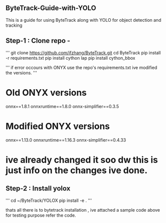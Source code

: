 ## ByteTrack-Guide-with-YOLO
This is a guide for using ByteTrack along with YOLO for object detection and tracking 


## Step-1 : Clone repo -
'''
git clone https://github.com/ifzhang/ByteTrack.git
cd ByteTrack
pip install -r requirements.txt
pip install cython lap
pip install cython_bbox

'''
if error occours with ONYX use the repo's requirements.txt ive modified the versions.
'''
# Old ONYX versions 
onnx==1.8.1
onnxruntime==1.8.0
onnx-simplifier==0.3.5
# Modified ONYX versions
onnx==1.13.0
onnxruntime==1.16.3
onnx-simplifier==0.4.33
# ive already changed it soo dw this is just info on the changes ive done.

## Step-2 : Install yolox
'''
cd ~/ByteTrack/YOLOX
pip install -e .
'''

thats all there is to bytetrack installation , ive attached a sample code above for testing purpose refer the code.
